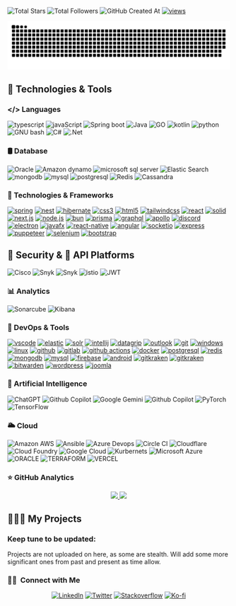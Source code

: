 <!--
## Hi there 👋

**Gkodkod/Gkodkod** is a ✨ _special_ ✨ repository because its `README.md` (this file) appears on your GitHub profile.

Here are some ideas to get you started:

- 🔭 I’m currently working on ...
- 🌱 I’m currently learning ...
- 👯 I’m looking to collaborate on ...
- 🤔 I’m looking for help with ...
- 💬 Ask me about ...
- 📫 How to reach me: ...
- 😄 Pronouns: ...
- ⚡ Fun fact: ...
-->
![Total Stars](https://img.shields.io/github/stars/Gkodkod?style=social) ![Total Followers](https://img.shields.io/github/followers/Gkodkod?style=social) ![GitHub Created At](https://img.shields.io/github/created-at/Gkodkod/videostore) [![views](https://camo.githubusercontent.com/3e3e7747efe49818fe10a31489748c167238ce43b5fd1cde25453f635a1a3251/68747470733a2f2f6b6f6d617265762e636f6d2f67687076632f3f757365726e616d653d586f6e636961267374796c653d666f722d7468652d626164676526636f6c6f723d6c6967687467726579 "GitHub profile views")](https://github.com/Gkodkod/Simple-View-Counter)

[![github contribution grid snake animation](/output/github-contribution-grid-snake-dark.svg)](/output/github-contribution-grid-snake-dark.svg)

🚀 Technologies & Tools
-----------------------

[](#-technologies--tools)

### </> Languages

[](#languages)

![typescript](https://img.shields.io/badge/TypeScript-007ACC?style=for-the-badge&logo=typescript&logoColor=white) ![javaScript](https://img.shields.io/badge/JavaScript-323330?style=for-the-badge&logo=javascript&logoColor=F7DF1E) ![Spring boot](https://img.shields.io/badge/Spring_Boot-6DB33F?style=for-the-badge&logo=spring-boot&logoColor=white) ![Java](https://img.shields.io/badge/Java-orange?style=for-the-badge&logo=coffeescript)
![GO](https://img.shields.io/badge/GO-black?style=for-the-badge&logo=GO) ![kotlin](https://img.shields.io/badge/Kotlin-B125EA?style=for-the-badge&logo=kotlin&logoColor=white) ![python](https://img.shields.io/badge/Python-FFD43B?style=for-the-badge&logo=python&logoColor=blue) ![GNU bash](https://img.shields.io/badge/GNU%20Bash-4EAA25?style=for-the-badge&logo=GNU%20Bash&logoColor=white) ![C#](https://img.shields.io/badge/C%23-239120?style=for-the-badge&logo=sharp&logoColor=white) ![.Net](https://img.shields.io/badge/.NET-512BD4?style=for-the-badge&logo=dotnet&logoColor=white)

### 🛢️ Database

[](#database)
![Oracle](https://img.shields.io/badge/Oracle-F80000?style=for-the-badge&logo=Oracle&logoColor=white) ![Amazon dynamo](https://img.shields.io/badge/Amazon%20DynamoDB-4053D6?style=for-the-badge&logo=Amazon%20DynamoDB&logoColor=white) ![microsoft sql server](https://img.shields.io/badge/Microsoft%20SQL%20Server-CC2927?style=for-the-badge&logo=microsoft%20sql%20server&logoColor=white) ![Elastic Search](https://img.shields.io/badge/Elastic_Search-005571?style=for-the-badge&logo=elasticsearch&logoColor=white) ![mongodb](https://img.shields.io/badge/MongoDB-4EA94B?style=for-the-badge&logo=mongodb&logoColor=white) ![mysql](https://img.shields.io/badge/MySQL-005C84?style=for-the-badge&logo=mysql&logoColor=white) ![postgresql](https://img.shields.io/badge/PostgreSQL-316192?style=for-the-badge&logo=postgresql&logoColor=white) ![Redis](https://img.shields.io/badge/redis-%23DD0031.svg?&style=for-the-badge&logo=redis&logoColor=white) ![Cassandra](https://img.shields.io/badge/Cassandra-1287B1?style=for-the-badge&logo=apache%20cassandra&logoColor=white)



### 🧩 Technologies & Frameworks

[](#technologies--frameworks)
[![spring](https://camo.githubusercontent.com/49028020888bf79be72cef000d0090f65ebb99ad42059a14d6a2d6c9b90cf5f7/68747470733a2f2f696d672e736869656c64732e696f2f62616467652f737072696e672d626c61636b3f7374796c653d666c61742d737175617265266c6f676f3d737072696e67)](https://camo.githubusercontent.com/49028020888bf79be72cef000d0090f65ebb99ad42059a14d6a2d6c9b90cf5f7/68747470733a2f2f696d672e736869656c64732e696f2f62616467652f737072696e672d626c61636b3f7374796c653d666c61742d737175617265266c6f676f3d737072696e67) [![nest](https://camo.githubusercontent.com/7ca2ccaa18e2d59f9caf3f5610bbf084e25da7ac280a85d1bc0418ae82fa6df5/68747470733a2f2f696d672e736869656c64732e696f2f62616467652f6e6573742d626c61636b3f7374796c653d666c61742d737175617265266c6f676f3d6e6573746a73)](https://camo.githubusercontent.com/7ca2ccaa18e2d59f9caf3f5610bbf084e25da7ac280a85d1bc0418ae82fa6df5/68747470733a2f2f696d672e736869656c64732e696f2f62616467652f6e6573742d626c61636b3f7374796c653d666c61742d737175617265266c6f676f3d6e6573746a73) [![hibernate](https://camo.githubusercontent.com/5ab4eda42020b9dc4dd16110b48bb3ca34696af1c2907a0088644a09d09beea4/68747470733a2f2f696d672e736869656c64732e696f2f62616467652f68696265726e6174652d626c61636b3f7374796c653d666c61742d737175617265266c6f676f3d68696265726e617465)](https://camo.githubusercontent.com/5ab4eda42020b9dc4dd16110b48bb3ca34696af1c2907a0088644a09d09beea4/68747470733a2f2f696d672e736869656c64732e696f2f62616467652f68696265726e6174652d626c61636b3f7374796c653d666c61742d737175617265266c6f676f3d68696265726e617465) [![css3](https://camo.githubusercontent.com/e2ce68aac5b98e6068b4f4d62b14673887ff4a0b6b142b31288ca585817ae533/68747470733a2f2f696d672e736869656c64732e696f2f62616467652f637373332d626c61636b3f7374796c653d666c61742d737175617265266c6f676f3d63737333266c6f676f436f6c6f723d313537324236)](https://camo.githubusercontent.com/e2ce68aac5b98e6068b4f4d62b14673887ff4a0b6b142b31288ca585817ae533/68747470733a2f2f696d672e736869656c64732e696f2f62616467652f637373332d626c61636b3f7374796c653d666c61742d737175617265266c6f676f3d63737333266c6f676f436f6c6f723d313537324236) [![html5](https://camo.githubusercontent.com/b774f77716da67ce8943a42e397f2b8bdacd8dab7fa5fd0bb6c75e2554a43040/68747470733a2f2f696d672e736869656c64732e696f2f62616467652f68746d6c352d626c61636b3f7374796c653d666c61742d737175617265266c6f676f3d68746d6c35)](https://camo.githubusercontent.com/b774f77716da67ce8943a42e397f2b8bdacd8dab7fa5fd0bb6c75e2554a43040/68747470733a2f2f696d672e736869656c64732e696f2f62616467652f68746d6c352d626c61636b3f7374796c653d666c61742d737175617265266c6f676f3d68746d6c35) [![tailwindcss](https://camo.githubusercontent.com/6f29e5ff4046564995ede495f71d7168b94d69add94e52e61c31cbab70eb9a82/68747470733a2f2f696d672e736869656c64732e696f2f62616467652f7461696c77696e646373732d626c61636b3f7374796c653d666c61742d737175617265266c6f676f3d7461696c77696e64637373)](https://camo.githubusercontent.com/6f29e5ff4046564995ede495f71d7168b94d69add94e52e61c31cbab70eb9a82/68747470733a2f2f696d672e736869656c64732e696f2f62616467652f7461696c77696e646373732d626c61636b3f7374796c653d666c61742d737175617265266c6f676f3d7461696c77696e64637373) [![react](https://camo.githubusercontent.com/212a075b817211b0adca5821838b32f840158a7f1088fa93db4db5ce525dabbc/68747470733a2f2f696d672e736869656c64732e696f2f62616467652f72656163742d626c61636b3f7374796c653d666c61742d737175617265266c6f676f3d7265616374)](https://camo.githubusercontent.com/212a075b817211b0adca5821838b32f840158a7f1088fa93db4db5ce525dabbc/68747470733a2f2f696d672e736869656c64732e696f2f62616467652f72656163742d626c61636b3f7374796c653d666c61742d737175617265266c6f676f3d7265616374) [![solid](https://camo.githubusercontent.com/f7bfe6acccd47667d39d1c4a4b3e49a255873c9a7055cdcc14fff35f3d5cd6c0/68747470733a2f2f696d672e736869656c64732e696f2f62616467652f736f6c69642d626c61636b3f7374796c653d666c61742d737175617265266c6f676f3d736f6c696426266c6f676f436f6c6f723d344438344334)](https://camo.githubusercontent.com/f7bfe6acccd47667d39d1c4a4b3e49a255873c9a7055cdcc14fff35f3d5cd6c0/68747470733a2f2f696d672e736869656c64732e696f2f62616467652f736f6c69642d626c61636b3f7374796c653d666c61742d737175617265266c6f676f3d736f6c696426266c6f676f436f6c6f723d344438344334) [![next.js](https://camo.githubusercontent.com/603d0dc51cbd9b66f7b8aef71f68a884f709546ef9a33bcfee16c042245a485e/68747470733a2f2f696d672e736869656c64732e696f2f62616467652f6e6578742e6a732d626c61636b3f7374796c653d666c61742d737175617265266c6f676f3d6e6578742e6a73)](https://camo.githubusercontent.com/603d0dc51cbd9b66f7b8aef71f68a884f709546ef9a33bcfee16c042245a485e/68747470733a2f2f696d672e736869656c64732e696f2f62616467652f6e6578742e6a732d626c61636b3f7374796c653d666c61742d737175617265266c6f676f3d6e6578742e6a73) [![node.js](https://camo.githubusercontent.com/204e0b4d4fb7235af9524eee5b6874bc439ebd79b140b6bfb12f8315f13a821a/68747470733a2f2f696d672e736869656c64732e696f2f62616467652f6e6f64652e6a732d626c61636b3f7374796c653d666c61742d737175617265266c6f676f3d6e6f64652e6a73)](https://camo.githubusercontent.com/204e0b4d4fb7235af9524eee5b6874bc439ebd79b140b6bfb12f8315f13a821a/68747470733a2f2f696d672e736869656c64732e696f2f62616467652f6e6f64652e6a732d626c61636b3f7374796c653d666c61742d737175617265266c6f676f3d6e6f64652e6a73) [![bun](https://camo.githubusercontent.com/194993504a88c9e24f681fcf21d81f15435057255fd588957dec33c95a38bfd0/68747470733a2f2f696d672e736869656c64732e696f2f62616467652f62756e2d626c61636b3f7374796c653d666c61742d737175617265266c6f676f3d62756e)](https://camo.githubusercontent.com/194993504a88c9e24f681fcf21d81f15435057255fd588957dec33c95a38bfd0/68747470733a2f2f696d672e736869656c64732e696f2f62616467652f62756e2d626c61636b3f7374796c653d666c61742d737175617265266c6f676f3d62756e) [![prisma](https://camo.githubusercontent.com/e8e0cddbfece0f22c311d51a5953e06933eeea0673520573a9e79b4c65e718d1/68747470733a2f2f696d672e736869656c64732e696f2f62616467652f707269736d612d626c61636b3f7374796c653d666c61742d737175617265266c6f676f3d707269736d61266c6f676f436f6c6f723d324433373438)](https://camo.githubusercontent.com/e8e0cddbfece0f22c311d51a5953e06933eeea0673520573a9e79b4c65e718d1/68747470733a2f2f696d672e736869656c64732e696f2f62616467652f707269736d612d626c61636b3f7374796c653d666c61742d737175617265266c6f676f3d707269736d61266c6f676f436f6c6f723d324433373438) [![graphql](https://camo.githubusercontent.com/b04c496f1beaa7865a67d714a8ab162967caa30a64706a9e998ab74cae489bf3/68747470733a2f2f696d672e736869656c64732e696f2f62616467652f6772617068716c2d626c61636b3f7374796c653d666c61742d737175617265266c6f676f3d6772617068716c266c6f676f436f6c6f723d453130303938)](https://camo.githubusercontent.com/b04c496f1beaa7865a67d714a8ab162967caa30a64706a9e998ab74cae489bf3/68747470733a2f2f696d672e736869656c64732e696f2f62616467652f6772617068716c2d626c61636b3f7374796c653d666c61742d737175617265266c6f676f3d6772617068716c266c6f676f436f6c6f723d453130303938) [![apollo](https://camo.githubusercontent.com/1d84f473b8a2d0a7764c63802493dd87a53d205a84d79c80e3757c38a0dc7184/68747470733a2f2f696d672e736869656c64732e696f2f62616467652f61706f6c6c6f2d626c61636b3f7374796c653d666c61742d737175617265266c6f676f3d61706f6c6c6f2d6772617068716c)](https://camo.githubusercontent.com/1d84f473b8a2d0a7764c63802493dd87a53d205a84d79c80e3757c38a0dc7184/68747470733a2f2f696d672e736869656c64732e696f2f62616467652f61706f6c6c6f2d626c61636b3f7374796c653d666c61742d737175617265266c6f676f3d61706f6c6c6f2d6772617068716c) [![discord](https://camo.githubusercontent.com/b3cadc9ec2dee3946a55006b91e1430041357c75c1a10bc8970b021f51ef99b0/68747470733a2f2f696d672e736869656c64732e696f2f62616467652f646973636f72642e6a732d626c61636b3f7374796c653d666c61742d737175617265266c6f676f3d646973636f7264)](https://camo.githubusercontent.com/b3cadc9ec2dee3946a55006b91e1430041357c75c1a10bc8970b021f51ef99b0/68747470733a2f2f696d672e736869656c64732e696f2f62616467652f646973636f72642e6a732d626c61636b3f7374796c653d666c61742d737175617265266c6f676f3d646973636f7264) [![electron](https://camo.githubusercontent.com/d1122ee564eadf96934ff46f5e23faa42876e429d350e4ad26a825acc4fa3ab6/68747470733a2f2f696d672e736869656c64732e696f2f62616467652f656c656374726f6e2d626c61636b3f7374796c653d666c61742d737175617265266c6f676f3d656c656374726f6e)](https://camo.githubusercontent.com/d1122ee564eadf96934ff46f5e23faa42876e429d350e4ad26a825acc4fa3ab6/68747470733a2f2f696d672e736869656c64732e696f2f62616467652f656c656374726f6e2d626c61636b3f7374796c653d666c61742d737175617265266c6f676f3d656c656374726f6e) [![javafx](https://camo.githubusercontent.com/c4c4c9a5055aa01d48afca3b28c5e9981bc453d727f3e20f3b4ea18be6f12ea8/68747470733a2f2f637573746f6d2d69636f6e2d6261646765732e6865726f6b756170702e636f6d2f62616467652f6a61766166782d626c61636b2e7376673f6c6f676f3d6a617661266c6f676f436f6c6f723d7768697465267374796c653d666c61742d737175617265)](https://camo.githubusercontent.com/c4c4c9a5055aa01d48afca3b28c5e9981bc453d727f3e20f3b4ea18be6f12ea8/68747470733a2f2f637573746f6d2d69636f6e2d6261646765732e6865726f6b756170702e636f6d2f62616467652f6a61766166782d626c61636b2e7376673f6c6f676f3d6a617661266c6f676f436f6c6f723d7768697465267374796c653d666c61742d737175617265) [![react-native](https://camo.githubusercontent.com/db1295df66e4740f853fac43a1f95076fec47016ee5ae732424dc308412e78d3/68747470733a2f2f696d672e736869656c64732e696f2f62616467652f72656163745f6e61746976652d626c61636b3f7374796c653d666c61742d737175617265266c6f676f3d7265616374)](https://camo.githubusercontent.com/db1295df66e4740f853fac43a1f95076fec47016ee5ae732424dc308412e78d3/68747470733a2f2f696d672e736869656c64732e696f2f62616467652f72656163745f6e61746976652d626c61636b3f7374796c653d666c61742d737175617265266c6f676f3d7265616374) [![angular](https://camo.githubusercontent.com/b0adc67ffa093a277f2ac934f36d0e29781d9cb36f413cc117a52ae57aef996b/68747470733a2f2f696d672e736869656c64732e696f2f62616467652f616e67756c61722d626c61636b3f7374796c653d666c61742d737175617265266c6f676f3d616e67756c6172266c6f676f436f6c6f723d444430303331)](https://camo.githubusercontent.com/b0adc67ffa093a277f2ac934f36d0e29781d9cb36f413cc117a52ae57aef996b/68747470733a2f2f696d672e736869656c64732e696f2f62616467652f616e67756c61722d626c61636b3f7374796c653d666c61742d737175617265266c6f676f3d616e67756c6172266c6f676f436f6c6f723d444430303331) [![socketio](https://camo.githubusercontent.com/8ba1c6d94452e528c7c0004e177d4d3a77871302a669fd0957d3cb7c9b1315bc/68747470733a2f2f637573746f6d2d69636f6e2d6261646765732e6865726f6b756170702e636f6d2f62616467652f736f636b6574696f2d626c61636b2e7376673f6c6f676f3d736f636b6574696f266c6f676f436f6c6f723d7768697465267374796c653d666c61742d737175617265)](https://camo.githubusercontent.com/8ba1c6d94452e528c7c0004e177d4d3a77871302a669fd0957d3cb7c9b1315bc/68747470733a2f2f637573746f6d2d69636f6e2d6261646765732e6865726f6b756170702e636f6d2f62616467652f736f636b6574696f2d626c61636b2e7376673f6c6f676f3d736f636b6574696f266c6f676f436f6c6f723d7768697465267374796c653d666c61742d737175617265) [![express](https://camo.githubusercontent.com/6e33ca383df5a7ff7a1896840bd1a9c60b19fdb00d45853ecd313701271d1e07/68747470733a2f2f696d672e736869656c64732e696f2f62616467652f657870726573732d626c61636b3f7374796c653d666c61742d737175617265266c6f676f3d65787072657373)](https://camo.githubusercontent.com/6e33ca383df5a7ff7a1896840bd1a9c60b19fdb00d45853ecd313701271d1e07/68747470733a2f2f696d672e736869656c64732e696f2f62616467652f657870726573732d626c61636b3f7374796c653d666c61742d737175617265266c6f676f3d65787072657373) [![puppeteer](https://camo.githubusercontent.com/8b66028526ab2574b5a2c458c453cea4fe5d6df2629809d69db44a89828ef441/68747470733a2f2f696d672e736869656c64732e696f2f62616467652f7075707065746565722d626c61636b3f7374796c653d666c61742d737175617265266c6f676f3d707570706574656572)](https://camo.githubusercontent.com/8b66028526ab2574b5a2c458c453cea4fe5d6df2629809d69db44a89828ef441/68747470733a2f2f696d672e736869656c64732e696f2f62616467652f7075707065746565722d626c61636b3f7374796c653d666c61742d737175617265266c6f676f3d707570706574656572) [![selenium](https://camo.githubusercontent.com/5ccbae038e91c7d4be398156602c940008ecd67d88f022013cb61e3510d65d47/68747470733a2f2f696d672e736869656c64732e696f2f62616467652f73656c656e69756d2d626c61636b3f7374796c653d666c61742d737175617265266c6f676f3d73656c656e69756d)](https://camo.githubusercontent.com/5ccbae038e91c7d4be398156602c940008ecd67d88f022013cb61e3510d65d47/68747470733a2f2f696d672e736869656c64732e696f2f62616467652f73656c656e69756d2d626c61636b3f7374796c653d666c61742d737175617265266c6f676f3d73656c656e69756d) [![bootstrap](https://camo.githubusercontent.com/0a433ab0fd4f97e98dc0ed1a572220524b82a695a7cf0bae20d1faf7bfb6b0d3/68747470733a2f2f696d672e736869656c64732e696f2f62616467652f626f6f7473747261702d626c61636b3f7374796c653d666c61742d737175617265266c6f676f3d626f6f747374726170)](https://camo.githubusercontent.com/0a433ab0fd4f97e98dc0ed1a572220524b82a695a7cf0bae20d1faf7bfb6b0d3/68747470733a2f2f696d672e736869656c64732e696f2f62616467652f626f6f7473747261702d626c61636b3f7374796c653d666c61742d737175617265266c6f676f3d626f6f747374726170)


## 🔐 Security & 🔗 API Platforms
![Cisco](https://img.shields.io/badge/CISCO-1BA0D7?style=for-the-badge&logo=cisco&logoColor=white) ![Snyk](https://img.shields.io/badge/Snyk-4C4A73?style=for-the-badge&logo=snyk&logoColor=white) ![Snyk](https://img.shields.io/badge/Spring_Security-6DB33F?style=for-the-badge&logo=Spring-Security&logoColor=white) ![istio](https://img.shields.io/badge/Istio-466BB0?style=for-the-badge&logo=Istio&logoColor=white) ![JWT](https://img.shields.io/badge/JWT-000000?style=for-the-badge&logo=JSON%20web%20tokens&logoColor=white)


### 📊 Analytics

[](#analytics)

![Sonarcube](https://img.shields.io/badge/Sonarqube-5190cf?tyle=for-the-badge&logo=sonarqube&logoColor=white) ![Kibana](https://img.shields.io/badge/Kibana-005571?style=for-the-badge&logo=Kibana&logoColor=white) 



### 🐳 DevOps & Tools

[](#devops--tools)


[![vscode](https://camo.githubusercontent.com/9742e08d596009b606e35afa774c248b3e448ddad6efd26af16f753f51b4ddea/68747470733a2f2f696d672e736869656c64732e696f2f62616467652f7673636f64652d626c61636b3f7374796c653d666c61742d737175617265266c6f676f3d76697375616c2d73747564696f2d636f6465266c6f676f436f6c6f723d303037414343)](https://camo.githubusercontent.com/9742e08d596009b606e35afa774c248b3e448ddad6efd26af16f753f51b4ddea/68747470733a2f2f696d672e736869656c64732e696f2f62616467652f7673636f64652d626c61636b3f7374796c653d666c61742d737175617265266c6f676f3d76697375616c2d73747564696f2d636f6465266c6f676f436f6c6f723d303037414343) [![elastic](https://camo.githubusercontent.com/335f17bf2eac0ffc59a8eb8cda9d94c94e9d45fd1a415a172911630da2ff9e31/68747470733a2f2f696d672e736869656c64732e696f2f62616467652f456c61737469635f5365617263682d626c61636b3f7374796c653d666c61742d737175617265266c6f676f3d656c6173746963736561726368266c6f676f436f6c6f723d7768697465)](https://camo.githubusercontent.com/335f17bf2eac0ffc59a8eb8cda9d94c94e9d45fd1a415a172911630da2ff9e31/68747470733a2f2f696d672e736869656c64732e696f2f62616467652f456c61737469635f5365617263682d626c61636b3f7374796c653d666c61742d737175617265266c6f676f3d656c6173746963736561726368266c6f676f436f6c6f723d7768697465) [![solr](https://camo.githubusercontent.com/fac3571646e5892b9613ea9da29875ec65764f2df2579edceb4cbac41cc805c8/68747470733a2f2f696d672e736869656c64732e696f2f62616467652f417061636865253230536f6c722d626c61636b3f6c6f676f3d617061636865736f6c72266c6f676f436f6c6f723d666666267374796c653d666c61742d737175617265)](https://camo.githubusercontent.com/fac3571646e5892b9613ea9da29875ec65764f2df2579edceb4cbac41cc805c8/68747470733a2f2f696d672e736869656c64732e696f2f62616467652f417061636865253230536f6c722d626c61636b3f6c6f676f3d617061636865736f6c72266c6f676f436f6c6f723d666666267374796c653d666c61742d737175617265) [![intellij](https://camo.githubusercontent.com/dccf48e3c02439effee2b39a9bb5abc9e6d06deb428b70f95145ed8b89786bdb/68747470733a2f2f696d672e736869656c64732e696f2f62616467652f696e74656c6c696a2d626c61636b3f7374796c653d666c61742d737175617265266c6f676f3d696e74656c6c696a2d69646561)](https://camo.githubusercontent.com/dccf48e3c02439effee2b39a9bb5abc9e6d06deb428b70f95145ed8b89786bdb/68747470733a2f2f696d672e736869656c64732e696f2f62616467652f696e74656c6c696a2d626c61636b3f7374796c653d666c61742d737175617265266c6f676f3d696e74656c6c696a2d69646561) [![datagrip](https://camo.githubusercontent.com/6c98ef84d8a6bdd979e60f3af4e1b4a5cab9c8364d08ca7e913642a0a78bfe11/68747470733a2f2f696d672e736869656c64732e696f2f62616467652f64617461677269702d626c61636b3f7374796c653d666c61742d737175617265266c6f676f3d6461746167726970266c6f676f436f6c6f723d323844323844)](https://camo.githubusercontent.com/6c98ef84d8a6bdd979e60f3af4e1b4a5cab9c8364d08ca7e913642a0a78bfe11/68747470733a2f2f696d672e736869656c64732e696f2f62616467652f64617461677269702d626c61636b3f7374796c653d666c61742d737175617265266c6f676f3d6461746167726970266c6f676f436f6c6f723d323844323844) [![outlook](https://camo.githubusercontent.com/e23d93b18905646b0ab124dc23278fe2a25f41664bff6352d3ee289064e350f7/68747470733a2f2f637573746f6d2d69636f6e2d6261646765732e6865726f6b756170702e636f6d2f62616467652f6f75746c6f6f6b2d626c61636b2e7376673f6c6f676f3d6f75746c6f6f6b266c6f676f436f6c6f723d626c7565267374796c653d666c61742d737175617265)](https://camo.githubusercontent.com/e23d93b18905646b0ab124dc23278fe2a25f41664bff6352d3ee289064e350f7/68747470733a2f2f637573746f6d2d69636f6e2d6261646765732e6865726f6b756170702e636f6d2f62616467652f6f75746c6f6f6b2d626c61636b2e7376673f6c6f676f3d6f75746c6f6f6b266c6f676f436f6c6f723d626c7565267374796c653d666c61742d737175617265) [![git](https://camo.githubusercontent.com/3099fc58ddf249375c74bc21cff9a3992a901263ab3e7d9b3706b78bbcc370ff/68747470733a2f2f696d672e736869656c64732e696f2f62616467652f6769742d626c61636b3f7374796c653d666c61742d737175617265266c6f676f3d676974)](https://camo.githubusercontent.com/3099fc58ddf249375c74bc21cff9a3992a901263ab3e7d9b3706b78bbcc370ff/68747470733a2f2f696d672e736869656c64732e696f2f62616467652f6769742d626c61636b3f7374796c653d666c61742d737175617265266c6f676f3d676974) [![windows](https://camo.githubusercontent.com/17bbae8a3a982456e594664452850c3e61bcc5ddecf462972b54a5bd4a8cad43/68747470733a2f2f696d672e736869656c64732e696f2f62616467652f77696e646f77732d626c61636b3f7374796c653d666c61742d737175617265266c6f676f3d77696e646f7773266c6f676f436f6c6f723d303037384436)](https://camo.githubusercontent.com/17bbae8a3a982456e594664452850c3e61bcc5ddecf462972b54a5bd4a8cad43/68747470733a2f2f696d672e736869656c64732e696f2f62616467652f77696e646f77732d626c61636b3f7374796c653d666c61742d737175617265266c6f676f3d77696e646f7773266c6f676f436f6c6f723d303037384436) [![linux](https://camo.githubusercontent.com/c0f1b10840a902184fe424511aca6ea6cab59b939b661d3457ffadd954e8965e/68747470733a2f2f696d672e736869656c64732e696f2f62616467652f6c696e75782d626c61636b3f7374796c653d666c61742d737175617265266c6f676f3d6c696e7578)](https://camo.githubusercontent.com/c0f1b10840a902184fe424511aca6ea6cab59b939b661d3457ffadd954e8965e/68747470733a2f2f696d672e736869656c64732e696f2f62616467652f6c696e75782d626c61636b3f7374796c653d666c61742d737175617265266c6f676f3d6c696e7578) [![github](https://camo.githubusercontent.com/1dc531a077421b73473fcc0426f5fc8fa6968892576b10fa1b84f98837fe4a6a/68747470733a2f2f696d672e736869656c64732e696f2f62616467652f6769746875622d626c61636b3f7374796c653d666c61742d737175617265266c6f676f3d676974687562)](https://camo.githubusercontent.com/1dc531a077421b73473fcc0426f5fc8fa6968892576b10fa1b84f98837fe4a6a/68747470733a2f2f696d672e736869656c64732e696f2f62616467652f6769746875622d626c61636b3f7374796c653d666c61742d737175617265266c6f676f3d676974687562) [![gitlab](https://camo.githubusercontent.com/71650d41fc24c2b1ff741a641f76ecea517889f329e4f424c679ea1b17601b1f/68747470733a2f2f696d672e736869656c64732e696f2f62616467652f6769746c61622d626c61636b3f7374796c653d666c61742d737175617265266c6f676f3d6769746c6162)](https://camo.githubusercontent.com/71650d41fc24c2b1ff741a641f76ecea517889f329e4f424c679ea1b17601b1f/68747470733a2f2f696d672e736869656c64732e696f2f62616467652f6769746c61622d626c61636b3f7374796c653d666c61742d737175617265266c6f676f3d6769746c6162) [![github actions](https://camo.githubusercontent.com/9b7976ae018fe24638e19b915428087cf0d6ba5e85620fb73c06b393224ec3e5/68747470733a2f2f696d672e736869656c64732e696f2f62616467652f6769746875625f616374696f6e732d626c61636b3f7374796c653d666c61742d737175617265266c6f676f3d6769746875622d616374696f6e73)](https://camo.githubusercontent.com/9b7976ae018fe24638e19b915428087cf0d6ba5e85620fb73c06b393224ec3e5/68747470733a2f2f696d672e736869656c64732e696f2f62616467652f6769746875625f616374696f6e732d626c61636b3f7374796c653d666c61742d737175617265266c6f676f3d6769746875622d616374696f6e73) [![docker](https://camo.githubusercontent.com/e55468683588232da8a19cfbaf9aa8ba142fccbfd3c18612479e08d292fb800c/68747470733a2f2f696d672e736869656c64732e696f2f62616467652f646f636b65722d626c61636b3f7374796c653d666c61742d737175617265266c6f676f3d646f636b6572)](https://camo.githubusercontent.com/e55468683588232da8a19cfbaf9aa8ba142fccbfd3c18612479e08d292fb800c/68747470733a2f2f696d672e736869656c64732e696f2f62616467652f646f636b65722d626c61636b3f7374796c653d666c61742d737175617265266c6f676f3d646f636b6572) [![postgresql](https://camo.githubusercontent.com/65778d28851600726656831e645b9c939b9d688ab18eb521fb7840d7578bff11/68747470733a2f2f696d672e736869656c64732e696f2f62616467652f706f737467726573716c2d626c61636b3f7374796c653d666c61742d737175617265266c6f676f3d706f737467726573716c)](https://camo.githubusercontent.com/65778d28851600726656831e645b9c939b9d688ab18eb521fb7840d7578bff11/68747470733a2f2f696d672e736869656c64732e696f2f62616467652f706f737467726573716c2d626c61636b3f7374796c653d666c61742d737175617265266c6f676f3d706f737467726573716c) [![redis](https://camo.githubusercontent.com/c16a1dad90ee1c204be23408dc2dbcb243ee128554551eb8d5726ab28f01829a/68747470733a2f2f696d672e736869656c64732e696f2f62616467652f72656469732d626c61636b3f7374796c653d666c61742d737175617265266c6f676f3d7265646973)](https://camo.githubusercontent.com/c16a1dad90ee1c204be23408dc2dbcb243ee128554551eb8d5726ab28f01829a/68747470733a2f2f696d672e736869656c64732e696f2f62616467652f72656469732d626c61636b3f7374796c653d666c61742d737175617265266c6f676f3d7265646973) [![mongodb](https://camo.githubusercontent.com/507f61306dabf6fe60cbb5ae0b1ab1be46fe6481312100b00d3ccedb46a0fff0/68747470733a2f2f696d672e736869656c64732e696f2f62616467652f6d6f6e676f64622d626c61636b3f7374796c653d666c61742d737175617265266c6f676f3d6d6f6e676f6462)](https://camo.githubusercontent.com/507f61306dabf6fe60cbb5ae0b1ab1be46fe6481312100b00d3ccedb46a0fff0/68747470733a2f2f696d672e736869656c64732e696f2f62616467652f6d6f6e676f64622d626c61636b3f7374796c653d666c61742d737175617265266c6f676f3d6d6f6e676f6462) [![mysql](https://camo.githubusercontent.com/a1942752a275b1f6677e600e1c878b61339999d1de380805d8f69b511b0c6e49/68747470733a2f2f696d672e736869656c64732e696f2f62616467652f6d7973716c2d626c61636b3f7374796c653d666c61742d737175617265266c6f676f3d6d7973716c)](https://camo.githubusercontent.com/a1942752a275b1f6677e600e1c878b61339999d1de380805d8f69b511b0c6e49/68747470733a2f2f696d672e736869656c64732e696f2f62616467652f6d7973716c2d626c61636b3f7374796c653d666c61742d737175617265266c6f676f3d6d7973716c) [![firebase](https://camo.githubusercontent.com/45df9058e1c4cbd3bdd5aac309f5200956a205ddddc00e436467c43a30958708/68747470733a2f2f696d672e736869656c64732e696f2f62616467652f66697265626173652d626c61636b3f7374796c653d666c61742d737175617265266c6f676f3d6669726562617365)](https://camo.githubusercontent.com/45df9058e1c4cbd3bdd5aac309f5200956a205ddddc00e436467c43a30958708/68747470733a2f2f696d672e736869656c64732e696f2f62616467652f66697265626173652d626c61636b3f7374796c653d666c61742d737175617265266c6f676f3d6669726562617365) [![android](https://camo.githubusercontent.com/5e560bc1bf3a8b4405c1b969c653ad33359055094b1b768668ec5b9485f6f961/68747470733a2f2f696d672e736869656c64732e696f2f62616467652f616e64726f69642d626c61636b3f7374796c653d666c61742d737175617265266c6f676f3d616e64726f6964)](https://camo.githubusercontent.com/5e560bc1bf3a8b4405c1b969c653ad33359055094b1b768668ec5b9485f6f961/68747470733a2f2f696d672e736869656c64732e696f2f62616467652f616e64726f69642d626c61636b3f7374796c653d666c61742d737175617265266c6f676f3d616e64726f6964) [![gitkraken](https://camo.githubusercontent.com/a9775c92761ff49ce4675a177c06636b85dbd983729b4a4801bcbd359c93e6a1/68747470733a2f2f696d672e736869656c64732e696f2f62616467652f6769746b72616b656e2d626c61636b3f7374796c653d666c61742d737175617265266c6f676f3d6769746b72616b656e)](https://camo.githubusercontent.com/a9775c92761ff49ce4675a177c06636b85dbd983729b4a4801bcbd359c93e6a1/68747470733a2f2f696d672e736869656c64732e696f2f62616467652f6769746b72616b656e2d626c61636b3f7374796c653d666c61742d737175617265266c6f676f3d6769746b72616b656e) [![gitkraken](https://camo.githubusercontent.com/34776b80489629939d8b6bda726289153769eaef738c2f95e17064abb95fd695/68747470733a2f2f696d672e736869656c64732e696f2f62616467652f706f73746d616e2d626c61636b3f7374796c653d666c61742d737175617265266c6f676f3d706f73746d616e)](https://camo.githubusercontent.com/34776b80489629939d8b6bda726289153769eaef738c2f95e17064abb95fd695/68747470733a2f2f696d672e736869656c64732e696f2f62616467652f706f73746d616e2d626c61636b3f7374796c653d666c61742d737175617265266c6f676f3d706f73746d616e) [![bitwarden](https://camo.githubusercontent.com/96acba2301353e7165fdf07b005a87ad0d42723355956032fb074a9d551b3cea/68747470733a2f2f696d672e736869656c64732e696f2f62616467652f62697477617264656e2d626c61636b3f7374796c653d666c61742d737175617265266c6f676f3d62697477617264656e266c6f676f436f6c6f723d313735444443)](https://camo.githubusercontent.com/96acba2301353e7165fdf07b005a87ad0d42723355956032fb074a9d551b3cea/68747470733a2f2f696d672e736869656c64732e696f2f62616467652f62697477617264656e2d626c61636b3f7374796c653d666c61742d737175617265266c6f676f3d62697477617264656e266c6f676f436f6c6f723d313735444443) [![wordpress](https://camo.githubusercontent.com/5250e898ba371bf71c00c8a8edec33c077c0f5801e1314f371ec77ef3b897eb5/68747470733a2f2f696d672e736869656c64732e696f2f62616467652f776f726470726573732d626c61636b3f7374796c653d666c61742d737175617265266c6f676f3d776f72647072657373)](https://camo.githubusercontent.com/5250e898ba371bf71c00c8a8edec33c077c0f5801e1314f371ec77ef3b897eb5/68747470733a2f2f696d672e736869656c64732e696f2f62616467652f776f726470726573732d626c61636b3f7374796c653d666c61742d737175617265266c6f676f3d776f72647072657373) [![joomla](https://camo.githubusercontent.com/d806ce8433d75d8bfac4dd72fa08e072ded0948f8488e2e20ad727f3f1c8b727/68747470733a2f2f696d672e736869656c64732e696f2f62616467652f6a6f6f6d6c612d626c61636b3f7374796c653d666c61742d737175617265266c6f676f3d6a6f6f6d6c61)](https://camo.githubusercontent.com/d806ce8433d75d8bfac4dd72fa08e072ded0948f8488e2e20ad727f3f1c8b727/68747470733a2f2f696d672e736869656c64732e696f2f62616467652f6a6f6f6d6c612d626c61636b3f7374796c653d666c61742d737175617265266c6f676f3d6a6f6f6d6c61)

### 🤖 Artificial Intelligence

[](#artificial-intelligence)

![ChatGPT](https://img.shields.io/badge/ChatGPT-74aa9c?style=for-the-badge&logo=openai&logoColor=white) ![Github Copilot](https://img.shields.io/badge/github%20copilot-000000?style=for-the-badge&logo=githubcopilot&logoColor=white) ![Google Gemini](https://img.shields.io/badge/Google%20Gemini-8E75B2?style=for-the-badge&logo=googlegemini&logoColor=white) ![Github Copilot](https://img.shields.io/badge/ChatGPT-74aa9c?style=for-the-badge&logo=openai&logoColor=white) ![PyTorch](https://img.shields.io/badge/PyTorch-EE4C2C?style=for-the-badge&logo=pytorch&logoColor=white) ![TensorFlow](https://img.shields.io/badge/TensorFlow-FF6F00?style=for-the-badge&logo=tensorflow&logoColor=white)

### 🌥️ Cloud

[](#cloud)

![Amazon AWS](https://img.shields.io/badge/Amazon_AWS-FF9900?style=for-the-badge&logo=amazonaws&logoColor=white) ![Ansible](https://img.shields.io/badge/Ansible-000000?style=for-the-badge&logo=ansible&logoColor=white) ![Azure Devops](https://img.shields.io/badge/Azure_DevOps-0078D7?style=for-the-badge&logo=azure-devops&logoColor=white) ![Circle CI](https://img.shields.io/badge/circleci-343434?style=for-the-badge&logo=circleci&logoColor=white) ![Cloudflare](https://img.shields.io/badge/Cloudflare-F38020?style=for-the-badge&logo=Cloudflare&logoColor=white) ![Cloud Foundry](https://img.shields.io/badge/Cloud%20Foundry-0C9ED5?style=for-the-badge&logo=Cloud%20Foundry&logoColor=white) ![Google Cloud](https://img.shields.io/badge/Google_Cloud-4285F4?style=for-the-badge&logo=google-cloud&logoColor=white) ![Kurbernets](https://img.shields.io/badge/Kubernetes-3069DE?style=for-the-badge&logo=kubernetes&logoColor=white) ![Microsoft Azure](https://img.shields.io/badge/microsoft%20azure-0089D6?style=for-the-badge&logo=microsoft-azure&logoColor=white) ![ORACLE](https://img.shields.io/badge/Oracle-F80000?style=for-the-badge&logo=oracle&logoColor=black) ![TERRAFORM](https://img.shields.io/badge/Terraform-7B42BC?style=for-the-badge&logo=terraform&logoColor=white) ![VERCEL](https://img.shields.io/badge/Vercel-000000?style=for-the-badge&logo=vercel&logoColor=white)

### ⭐ GitHub Analytics
<p align="center">
<a href="https://github.com/Gkodkod">
  <img height="180em" src="https://github-readme-stats-eight-theta.vercel.app/api?username=ShubhamSarda&show_icons=true&theme=buefy&include_all_commits=true&count_private=true"/>
  <img height="180em" src="https://github-readme-stats-eight-theta.vercel.app/api/top-langs/?username=Gkodkod&layout=compact&langs_count=8&theme=buefy"/>
</a>
</p>

👨🏻‍💻 My Projects
-------------
[](#-my-projects)

### Keep tune to be updated:

[](#to-be-updated)

Projects are not uploaded on here, as some are stealth.  Will add some more significant ones from past and present as time allow.

### 🤝🏻 &nbsp;Connect with Me 

<p align="center">
<a href="https://www.linkedin.com/in/gallevin/"><img alt="LinkedIn" src="https://img.shields.io/badge/LinkedIn-0077B5?style=for-the-badge&logo=linkedin&logoColor=white"></a>
<a href="https://twitter.com/gkodkod"><img alt="Twitter" src="https://img.shields.io/badge/Twitter-1DA1F2?style=for-the-badge&logo=twitter&logoColor=white"></a> <a href="https://stackoverflow.com/users/4301478/kodkod-gates?tab=profile/"><img alt="Stackoverflow" src="https://img.shields.io/badge/Stack_Overflow-FE7A16?style=for-the-badge&logo=stack-overflow&logoColor=white"></a> <a href="https://ko-fi.com/gallevin"><img alt="Ko-fi" title="By me a coffee" src="https://img.shields.io/badge/-Buy%20me%20a%20coffee-FF5E5B?style=for-the-badge&logo=ko-fi&logoColor=white"/></a>
</p>


<!--
<a href="https://t.me/skyporker_channel"><img align="right" alt="Telegram channel" src="https://img.shields.io/badge/dynamic/json?logo=telegram&label=%40skyporker_channel&labelColor=282c34&suffix=+members&color=2CA5E0&query=%24.data.totalSubs&url=https%3A%2F%2Fapi.spencerwoo.com%2Fsubstats%2F%3Fsource%3Dtelegram%26queryKey%3Dskyporker_channel&longCache=true"/></a>

<a href="https://www.unwiredlearning.com/"><img alt="Website" src="https://img.shields.io/badge/website-unwiredlearning.com-green"></a>
<a href="https://www.instagram.com/shubham.ul/"><img alt="Instagram" src="https://img.shields.io/badge/instagram-shubham.ul-red"></a>
</p>
-->
